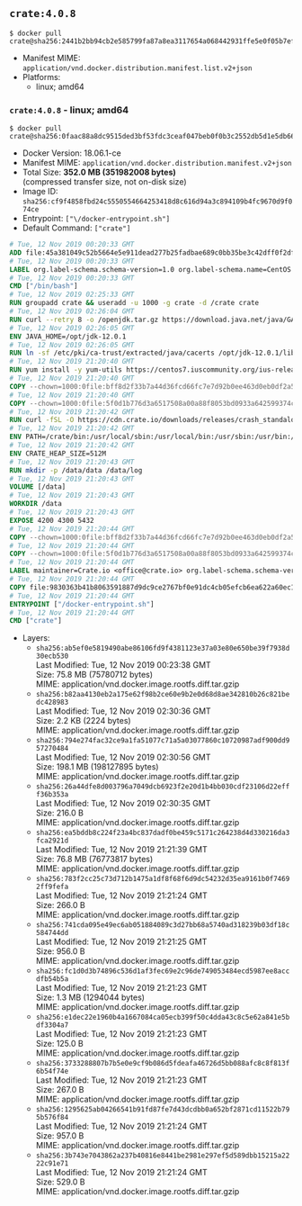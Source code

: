 ## `crate:4.0.8`

```console
$ docker pull crate@sha256:2441b2bb94cb2e585799fa87a8ea3117654a068442931ffe5e0f05b7ef6d33e5
```

-	Manifest MIME: `application/vnd.docker.distribution.manifest.list.v2+json`
-	Platforms:
	-	linux; amd64

### `crate:4.0.8` - linux; amd64

```console
$ docker pull crate@sha256:0faac88a8dc9515ded3bf53fdc3ceaf047beb0f0b3c2552db5d1e5db66bd436b
```

-	Docker Version: 18.06.1-ce
-	Manifest MIME: `application/vnd.docker.distribution.manifest.v2+json`
-	Total Size: **352.0 MB (351982008 bytes)**  
	(compressed transfer size, not on-disk size)
-	Image ID: `sha256:cf9f4858fbd24c5550554664253418d8c616d94a3c894109b4fc9670d9f074ce`
-	Entrypoint: `["\/docker-entrypoint.sh"]`
-	Default Command: `["crate"]`

```dockerfile
# Tue, 12 Nov 2019 00:20:33 GMT
ADD file:45a381049c52b5664e5e911dead277b25fadbae689c0bb35be3c42dff0f2dffe in / 
# Tue, 12 Nov 2019 00:20:33 GMT
LABEL org.label-schema.schema-version=1.0 org.label-schema.name=CentOS Base Image org.label-schema.vendor=CentOS org.label-schema.license=GPLv2 org.label-schema.build-date=20191001
# Tue, 12 Nov 2019 00:20:33 GMT
CMD ["/bin/bash"]
# Tue, 12 Nov 2019 02:25:33 GMT
RUN groupadd crate && useradd -u 1000 -g crate -d /crate crate
# Tue, 12 Nov 2019 02:26:04 GMT
RUN curl --retry 8 -o /openjdk.tar.gz https://download.java.net/java/GA/jdk12.0.1/69cfe15208a647278a19ef0990eea691/12/GPL/openjdk-12.0.1_linux-x64_bin.tar.gz     && echo "151eb4ec00f82e5e951126f572dc9116104c884d97f91be14ec11e85fc2dd626 */openjdk.tar.gz" | sha256sum -c -     && tar -C /opt -zxf /openjdk.tar.gz     && rm /openjdk.tar.gz
# Tue, 12 Nov 2019 02:26:05 GMT
ENV JAVA_HOME=/opt/jdk-12.0.1
# Tue, 12 Nov 2019 02:26:05 GMT
RUN ln -sf /etc/pki/ca-trust/extracted/java/cacerts /opt/jdk-12.0.1/lib/security/cacerts
# Tue, 12 Nov 2019 21:20:40 GMT
RUN yum install -y yum-utils https://centos7.iuscommunity.org/ius-release.rpm     && yum makecache     && yum install -y python36u openssl     && yum clean all     && rm -rf /var/cache/yum     && curl -fSL -O https://cdn.crate.io/downloads/releases/crate-4.0.8.tar.gz     && curl -fSL -O https://cdn.crate.io/downloads/releases/crate-4.0.8.tar.gz.asc     && export GNUPGHOME="$(mktemp -d)"     && gpg --keyserver hkp://keyserver.ubuntu.com:80 --recv-keys 90C23FC6585BC0717F8FBFC37FAAE51A06F6EAEB     && gpg --batch --verify crate-4.0.8.tar.gz.asc crate-4.0.8.tar.gz     && rm -rf "$GNUPGHOME" crate-4.0.8.tar.gz.asc     && tar -xf crate-4.0.8.tar.gz -C /crate --strip-components=1     && rm crate-4.0.8.tar.gz     && ln -sf /usr/bin/python3.6 /usr/bin/python3     && ln -sf /usr/bin/python3.6 /usr/bin/python
# Tue, 12 Nov 2019 21:20:40 GMT
COPY --chown=1000:0file:bff8d2f33b7a44d36fcd66fc7e7d92b0ee463d0eb0df2a56e42511d4f1b3e9b2 in /crate/config/crate.yml 
# Tue, 12 Nov 2019 21:20:40 GMT
COPY --chown=1000:0file:5f0d1b776d3a6517508a00a88f8053bd0933a642599374c9dff00dc3b632fd09 in /crate/config/log4j2.properties 
# Tue, 12 Nov 2019 21:20:42 GMT
RUN curl -fSL -O https://cdn.crate.io/downloads/releases/crash_standalone_0.24.2     && curl -fSL -O https://cdn.crate.io/downloads/releases/crash_standalone_0.24.2.asc     && export GNUPGHOME="$(mktemp -d)"     && gpg --keyserver hkp://keyserver.ubuntu.com:80 --recv-keys 90C23FC6585BC0717F8FBFC37FAAE51A06F6EAEB     && gpg --batch --verify crash_standalone_0.24.2.asc crash_standalone_0.24.2     && rm -rf "$GNUPGHOME" crash_standalone_0.24.2.asc     && mv crash_standalone_0.24.2 /usr/local/bin/crash     && chmod +x /usr/local/bin/crash
# Tue, 12 Nov 2019 21:20:42 GMT
ENV PATH=/crate/bin:/usr/local/sbin:/usr/local/bin:/usr/sbin:/usr/bin:/sbin:/bin
# Tue, 12 Nov 2019 21:20:42 GMT
ENV CRATE_HEAP_SIZE=512M
# Tue, 12 Nov 2019 21:20:43 GMT
RUN mkdir -p /data/data /data/log
# Tue, 12 Nov 2019 21:20:43 GMT
VOLUME [/data]
# Tue, 12 Nov 2019 21:20:43 GMT
WORKDIR /data
# Tue, 12 Nov 2019 21:20:43 GMT
EXPOSE 4200 4300 5432
# Tue, 12 Nov 2019 21:20:44 GMT
COPY --chown=1000:0file:bff8d2f33b7a44d36fcd66fc7e7d92b0ee463d0eb0df2a56e42511d4f1b3e9b2 in /crate/config/crate.yml 
# Tue, 12 Nov 2019 21:20:44 GMT
COPY --chown=1000:0file:5f0d1b776d3a6517508a00a88f8053bd0933a642599374c9dff00dc3b632fd09 in /crate/config/log4j2.properties 
# Tue, 12 Nov 2019 21:20:44 GMT
LABEL maintainer=Crate.io <office@crate.io> org.label-schema.schema-version=1.0 org.label-schema.build-date=2019-11-07T10:43:43.431368 org.label-schema.name=crate org.label-schema.description=CrateDB is a distributed SQL database handles massive amounts of machine data in real-time. org.label-schema.url=https://crate.io/products/cratedb/ org.label-schema.vcs-url=https://github.com/crate/docker-crate org.label-schema.vendor=Crate.io org.label-schema.version=4.0.8
# Tue, 12 Nov 2019 21:20:44 GMT
COPY file:9830363b41b8063591887d9dc9ce2767bf0e91dc4cb05efcb6ea622a60ec15e3 in / 
# Tue, 12 Nov 2019 21:20:44 GMT
ENTRYPOINT ["/docker-entrypoint.sh"]
# Tue, 12 Nov 2019 21:20:44 GMT
CMD ["crate"]
```

-	Layers:
	-	`sha256:ab5ef0e5819490abe86106fd9f4381123e37a03e80e650be39f7938d30ecb530`  
		Last Modified: Tue, 12 Nov 2019 00:23:38 GMT  
		Size: 75.8 MB (75780712 bytes)  
		MIME: application/vnd.docker.image.rootfs.diff.tar.gzip
	-	`sha256:b82aa4130eb2a175e62f98b2ce60e9b2e0d68d8ae342810b26c821bedc428983`  
		Last Modified: Tue, 12 Nov 2019 02:30:36 GMT  
		Size: 2.2 KB (2224 bytes)  
		MIME: application/vnd.docker.image.rootfs.diff.tar.gzip
	-	`sha256:794e274fac32ce9a1fa51077c71a5a03077860c10720987adf900dd957270484`  
		Last Modified: Tue, 12 Nov 2019 02:30:56 GMT  
		Size: 198.1 MB (198127895 bytes)  
		MIME: application/vnd.docker.image.rootfs.diff.tar.gzip
	-	`sha256:26a44dfe8d003796a7049dcb6923f2e20d1b4bb030cdf23106d22efff36b353a`  
		Last Modified: Tue, 12 Nov 2019 02:30:35 GMT  
		Size: 216.0 B  
		MIME: application/vnd.docker.image.rootfs.diff.tar.gzip
	-	`sha256:ea5bddb8c224f23a4bc837dadf0be459c5171c264238d4d330216da3fca2921d`  
		Last Modified: Tue, 12 Nov 2019 21:21:39 GMT  
		Size: 76.8 MB (76773817 bytes)  
		MIME: application/vnd.docker.image.rootfs.diff.tar.gzip
	-	`sha256:783f2cc25c73d712b1475a1df8f68f6d9dc54232d35ea9161b0f74692ff9fefa`  
		Last Modified: Tue, 12 Nov 2019 21:21:24 GMT  
		Size: 266.0 B  
		MIME: application/vnd.docker.image.rootfs.diff.tar.gzip
	-	`sha256:741cda095e49ec6ab051884089c3d27bb68a5740ad318239b03df18c584744dd`  
		Last Modified: Tue, 12 Nov 2019 21:21:25 GMT  
		Size: 956.0 B  
		MIME: application/vnd.docker.image.rootfs.diff.tar.gzip
	-	`sha256:fc1d0d3b74896c536d1af3fec69e2c96de749053484ecd5987ee8accdfb54b5a`  
		Last Modified: Tue, 12 Nov 2019 21:21:23 GMT  
		Size: 1.3 MB (1294044 bytes)  
		MIME: application/vnd.docker.image.rootfs.diff.tar.gzip
	-	`sha256:e1dec22e1960b4a1667084ca05ecb399f50c4dda43c8c5e62a841e5bdf3304a7`  
		Last Modified: Tue, 12 Nov 2019 21:21:23 GMT  
		Size: 125.0 B  
		MIME: application/vnd.docker.image.rootfs.diff.tar.gzip
	-	`sha256:3733288807b7b5e0e9cf9b086d5fdeafa46726d5bb088afc8c8f813f6b54f74e`  
		Last Modified: Tue, 12 Nov 2019 21:21:23 GMT  
		Size: 267.0 B  
		MIME: application/vnd.docker.image.rootfs.diff.tar.gzip
	-	`sha256:1295625ab04266541b91fd87fe7d43dcdbb0a652bf2871cd11522b795b576f84`  
		Last Modified: Tue, 12 Nov 2019 21:21:24 GMT  
		Size: 957.0 B  
		MIME: application/vnd.docker.image.rootfs.diff.tar.gzip
	-	`sha256:3b743e7043862a237b40816e8441be2981e297ef5d589dbb15215a2222c91e71`  
		Last Modified: Tue, 12 Nov 2019 21:21:24 GMT  
		Size: 529.0 B  
		MIME: application/vnd.docker.image.rootfs.diff.tar.gzip
